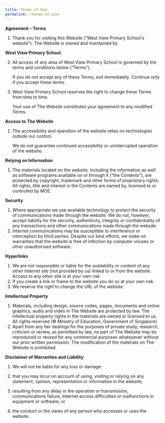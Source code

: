 ```yaml
---
title: Terms of Use
permalink: /terms-of-use/
---
```

**Agreement – Terms**

1.  Thank you for visiting this Website (“West View Primary School's website”). The Website is owned and maintained by

  

**West View Primary School.**

2.  All access of any area of West View Primary School is governed by the terms and conditions below (“Terms”).
    
    If you do not accept any of these Terms, exit immediately. Continue only if you accept these terms.
    

3.  West View Primary School reserves the right to change these Terms from time to time.
    
    Your use of The Website constitutes your agreement to any modified Terms.
    

  

**Access to The Website**

1.  The accessibility and operation of the website relies on technologies outside our control.
    
    We do not guarantee continued accessibility or uninterrupted operation of the website.
    

  

**Relying on Information**

1.  The materials located on the website, including the information as well as software programs available on or through it (“the Contents”), are protected by copyright, trademark and other forms of proprietary rights. All rights, title and interest in the Contents are owned by, licensed to or controlled by MOE.

  

**Security**

1.  Where appropriate we use available technology to protect the security of communications made through the website. We do not, however, accept liability for the security, authenticity, integrity or confidentiality of any transactions and other communications made through the website.
2.  Internet communications may be susceptible to interference or interception by third parties. Despite our best efforts, we make no warranties that the website is free of infection by computer viruses or other unauthorised software.

  

**Hyperlinks**

1.  We are not responsible or liable for the availability or content of any other Internet site (not provided by us) linked to or from the website. Access to any other site is at your own risk.
2.  If you create a link or frame to the website you do so at your own risk.
3.  We reserve the right to change the URL of the website.

  

**Intellectual Property**

1.  Materials, including design, source codes, pages, documents and online graphics, audio and video in The Website are protected by law. The intellectual property rights in the materials are owned or licensed to us. All rights reserved (© Ministry of Education, Government of Singapore)
2.  Apart from any fair dealings for the purposes of private study, research, criticism or review, as permitted by law, no part of The Website may be reproduced or reused for any commercial purposes whatsoever without our prior written permission. The modification of the materials on The Website is prohibited.

  

**Disclaimer of Warranties and Liability**

1.  We will not be liable for any loss or damage:

1.  that you may incur on account of using, visiting or relying on any statement, opinion, representation or information in the website;
2.  resulting from any delay in the operation or transmission, communications failure, Internet access difficulties or malfunctions in equipment or software; or
3.  the conduct or the views of any person who accesses or uses the website.